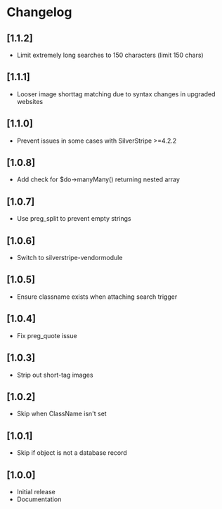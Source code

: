 # Changelog

## [1.1.2]

- Limit extremely long searches to 150 characters (limit 150 chars)


## [1.1.1]

- Looser image shorttag matching due to syntax changes in upgraded websites


## [1.1.0]

- Prevent issues in some cases with SilverStripe >=4.2.2


## [1.0.8]

- Add check for $do->manyMany() returning nested array


## [1.0.7]

- Use preg_split to prevent empty strings


## [1.0.6]

- Switch to silverstripe-vendormodule


## [1.0.5]

- Ensure classname exists when attaching search trigger


## [1.0.4]

- Fix preg_quote issue


## [1.0.3]

- Strip out short-tag images


## [1.0.2]

- Skip when ClassName isn't set


## [1.0.1]

- Skip if object is not a database record


## [1.0.0]

- Initial release
- Documentation
